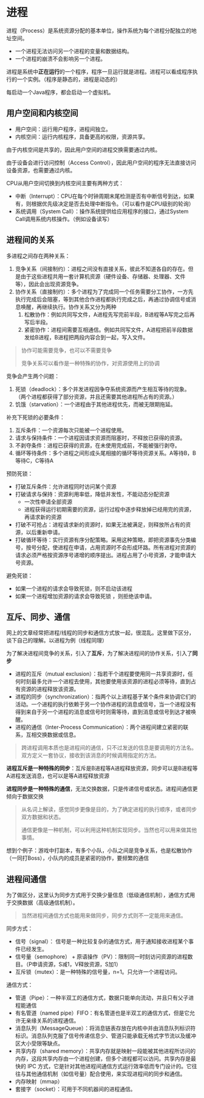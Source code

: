 

# 进程

进程（Process）是系统资源分配的基本单位，操作系统为每个进程分配独立的地址空间。

* 一个进程无法访问另一个进程的变量和数据结构。
* 一个进程的崩溃不会影响另一个进程。

进程是系统中**正在运行**的一个程序，程序一旦运行就是进程。进程可以看成程序执行的一个实例。（程序是静态的，进程是动态的）

每启动一个Java程序，都会启动一个虚拟机。

## 用户空间和内核空间

* 用户空间：运行用户程序，进程间独立。
* 内核空间：运行内核程序，具备更高的权限，资源共享。

由于内核空间是共享的，因此用户空间的进程交换需要通过内核。

由于设备会进行访问控制（Access Control），因此用户空间的程序无法直接访问设备资源，也需要通过内核。

CPU从用户空间切换到内核空间主要有两种方式：

* 中断（Interrupt）：CPU在每个时钟周期末尾检测是否有中断信号到达，如果有，则根据优先级决定是否去处理中断指令。（可以看作是CPU级别的轮询）
* 系统调用（System Call）：操作系统提供给应用程序的接口，通过System Call调用系统内核操作。（例如设备读写）

## 进程间的关系

多进程之间存在两种关系：

1. 竞争关系（间接制约）：进程之间没有直接关系，彼此不知道各自的存在。但是由于这些进程共用一套计算机资源（硬件设备、存储器、处理器、文件等），因此会出现资源竞争。
2. 协作关系（直接制约）：多个进程为了完成同一个任务需要分工协作，一方先执行完成后会阻塞，等到其他合作进程都执行完成之后，再通过协调信号或消息唤醒，再继续执行。协作关系又分为两种
   1. 松散协作：例如共同写文件，A进程先写完前半段，B进程等A写完之后再写后半段。
   2. 紧密协作：进程间需要互相通信。例如共同写文件，A进程把前半段数据发给B进程，B进程把两段内容合到一起，写入文件。

> 协作可能需要竞争，也可以不需要竞争
>
> 竞争关系可以看作是一种特殊的协作，对资源使用上的协调

竞争会产生两个问题：

1. 死锁（deadlock）：多个并发进程因争夺系统资源而产生相互等待的现象。（两个进程都获得了部分资源，并且还需要其他进程所占有的资源。）
2. 饥饿（starvation）：一个进程由于其他进程优先，而被无限期拖延。

补充下死锁的必要条件：

1. 互斥条件：一个资源每次只能被一个进程使用。
2. 请求与保持条件：一个进程因请求资源而阻塞时，不释放已获得的资源。
3. 不剥夺条件：进程已获得的资源，在未使用完成前，不能被强行剥夺。
4. 循环等待条件：多个进程之间形成头尾相接的循环等待资源关系。A等待B，B等待C，C等待A

预防死锁：

- 打破互斥条件：允许进程同时访问某个资源
- 打破请求与保持：资源利用率低，降低并发性，不能动态分配资源
  - 一次性申请全部资源
  - 进程获得运行初期需要的资源，运行过程中逐步释放掉已经用完的资源，再请求新的资源
- 打破不可抢占：进程请求新的资源时，如果无法被满足，则释放所占有的资源，以后重新申请。
- 打破循环等待：实行资源有序分配策略。采用这种策略，即把资源事先分类编号，按号分配，使进程在申请，占用资源时不会形成环路。所有进程对资源的请求必须严格按资源序号递增的顺序提出。进程占用了小号资源，才能申请大号资源。

避免死锁：

- 如果一个进程的请求会导致死锁，则不启动该进程
- 如果一个进程增加资源的请求会导致死锁 ，则拒绝该申请。

## 互斥、同步、通信

网上的文章经常把进程/线程的同步和通信方式放一起，很混乱。这里做下区分，谈下自己的理解。以进程为例（线程同理）

为了解决进程间竞争的关系，引入了**互斥**，为了解决进程间的协作关系，引入了**同步**

* 进程的互斥（mutual exclusion）：指若干个进程要使用同一共享资源时，任何时刻最多允许一个进程去使用，其他要使用该资源的进程必须等待，直到占有资源的进程释放该资源。
* 进程的同步（synchronization）：指两个以上进程基于某个条件来协调它们的活动。一个进程的执行依赖于另一个协作进程的消息或信号，当一个进程没有得到来自于另一个进程的消息或信号时则需等待，直到消息或信号到达才被唤醒。
* 进程的通信（Inter-Process Communication）：两个进程间建立紧密的联系，互相交换数据或信息。

> 跨进程调用本质也是进程间的通信，只不过发送的信息是要调用的方法名。双方定义一套协议，接收到该消息的时候调用指定的方法。

**进程互斥是一种特殊的同步**：互斥是B进程等A进程释放资源，同步可以是B进程等A进程发送消息，也可以是等A进程释放资源

**进程同步是一种特殊的通信**，无法交换数据，只是传递信号或状态。进程间通信更倾向于数据交换

> 从名词上解读，感觉同步更像是目的，为了确定进程的执行顺序，或者同步双方数据和状态。
>
> 通信更像是一种机制，可以利用这种机制实现同步。当然也可以用来做其他事情。

想到个例子：游戏中打副本，有多个小队，小队之间是竞争关系，也是松散协作（一同打Boss），小队内的成员是紧密的协作，要频繁的通信

## 进程间通信

为了做区分，这里认为同步方式用于交换少量信息（低级通信机制），通信方式用于交换数据（高级通信机制）。

> 当然进程间通信方式也能用来做同步，同步方式则不一定能用来通信。

同步方式：

* 信号（signal）： 信号是一种比较复杂的通信方式，用于通知接收进程某个事件已经发生。
* 信号量（semophore） + 原语操作（PV）：限制同一时刻访问资源的进程数目。（P申请资源，S减1，V释放资源，S加1）
* 互斥锁（mutex）：是一种特殊的信号量，n=1。只允许一个进程访问。

通信方式：

* 管道（Pipe）：一种半双工的通信方式，数据只能单向流动，并且只有父子进程能通信
* 有名管道（named pipe）FIFO：有名管道也是半双工的通信方式，但是它允许无亲缘关系的进程通信。
* 消息队列（MessageQueue）：将消息链表存放在内核中并由消息队列标识符标识。消息队列克服了信号传递信息少、管道只能承载无格式字节流以及缓冲区大小受限等缺点。
* 共享内存（shared memory）：共享内存就是映射一段能被其他进程所访问的内存，这段共享内存由一个进程创建，但多个进程都可以访问。共享内存是最快的 IPC 方式，它是针对其他进程间通信方式运行效率低而专门设计的。它往往与其他通信机制（如信号量）配合使用，来实现进程间的同步和通信。
* 内存映射（mmap）
* 套接字（socket）：可用于不同机器间的进程通信。
